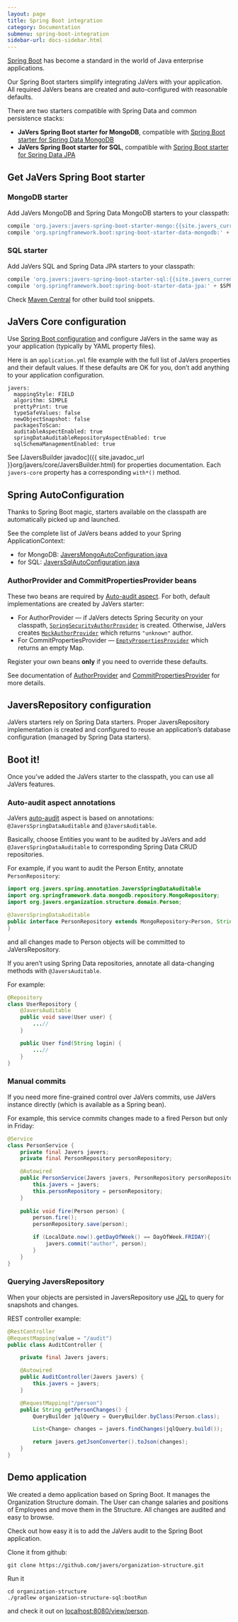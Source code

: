 ```yaml
---
layout: page
title: Spring Boot integration
category: Documentation
submenu: spring-boot-integration
sidebar-url: docs-sidebar.html
---
```


[Spring Boot](http://projects.spring.io/spring-boot/)
has become a standard in the world of Java enterprise applications.

Our Spring Boot starters simplify integrating
JaVers with your application. All required JaVers beans are 
created and auto-configured with reasonable defaults.

There are two starters compatible with Spring Data and 
common persistence stacks:

* **JaVers Spring Boot starter for MongoDB**,
  compatible with [Spring Boot starter for Spring Data MongoDB](https://spring.io/guides/gs/accessing-data-mongodb/)
* **JaVers Spring Boot starter for SQL**,
  compatible with [Spring Boot starter for Spring Data JPA](https://spring.io/guides/gs/accessing-data-jpa/)

<h2 id="get-javers-starters">Get JaVers Spring Boot starter</h2>

### MongoDB starter ###
Add JaVers MongoDB and Spring Data MongoDB starters to your classpath:

```groovy
compile 'org.javers:javers-spring-boot-starter-mongo:{{site.javers_current_version}}'
compile 'org.springframework.boot:spring-boot-starter-data-mongodb:' + $SPRING_BOOT_VERSION   
```

### SQL starter ###
Add JaVers SQL and Spring Data JPA starters to your classpath:

```groovy
compile 'org.javers:javers-spring-boot-starter-sql:{{site.javers_current_version}}'
compile 'org.springframework.boot:spring-boot-starter-data-jpa:' + $SPRING_BOOT_VERSION   
```

Check [Maven Central](https://search.maven.org/#artifactdetails|org.javers|javers-spring-boot-starter-mongo|{{site.javers_current_version}}|jar)
for other build tool snippets.

<h2 id="javers-configuration-properties">JaVers Core configuration</h2>

Use [Spring Boot configuration](https://docs.spring.io/spring-boot/docs/current/reference/html/boot-features-external-config.html)
and configure JaVers in the same way as your application (typically by YAML property files).

Here is an `application.yml` file example
with the full list of JaVers properties and their default values.
If these defaults are OK for you, don’t add anything to your application configuration.

```
javers:
  mappingStyle: FIELD
  algorithm: SIMPLE
  prettyPrint: true
  typeSafeValues: false
  newObjectSnapshot: false
  packagesToScan:
  auditableAspectEnabled: true
  springDataAuditableRepositoryAspectEnabled: true
  sqlSchemaManagementEnabled: true
```  

See [JaversBuilder javadoc]({{ site.javadoc_url }}org/javers/core/JaversBuilder.html)
for properties documentation.
Each `javers-core` property has a corresponding `with*()` method.

<h2 id="starters-auto-configuration">Spring AutoConfiguration</h2>
Thanks to Spring Boot magic, starters available on the classpath are automatically picked up
and launched. 

See the complete list of JaVers beans added to your Spring ApplicationContext:

* for MongoDB: [JaversMongoAutoConfiguration.java](https://github.com/javers/javers/blob/master/javers-spring-boot-starter-mongo/src/main/java/org/javers/spring/boot/mongo/JaversMongoAutoConfiguration.java)
* for SQL: [JaversSqlAutoConfiguration.java](https://github.com/javers/javers/blob/master/javers-spring-boot-starter-sql/src/main/java/org/javers/spring/boot/sql/JaversSqlAutoConfiguration.java)

### AuthorProvider and CommitPropertiesProvider beans
These two beans are required by [Auto-audit aspect](/documentation/spring-integration/#auto-audit-aspect).
For both, default implementations are created by JaVers starter:

* For AuthorProvider &mdash;
if JaVers detects Spring Security on your classpath,
[`SpringSecurityAuthorProvider`](https://github.com/javers/javers/blob/master/javers-spring/src/main/java/org/javers/spring/auditable/SpringSecurityAuthorProvider.java)
is created.
Otherwise, JaVers creates [`MockAuthorProvider`](https://github.com/javers/javers/blob/master/javers-spring/src/main/java/org/javers/spring/auditable/MockAuthorProvider.java)
which returns `"unknown"` author.
* For CommitPropertiesProvider &mdash;
[`EmptyPropertiesProvider`](https://github.com/javers/javers/blob/master/javers-spring/src/main/java/org/javers/spring/auditable/EmptyPropertiesProvider.java) which returns an empty Map.

Register your own beans **only** if you need to override these defaults.

See documentation of [AuthorProvider](/documentation/spring-integration/#author-provider-bean)
and [CommitPropertiesProvider](/documentation/spring-integration/#commit-properties-provider-bean)
for more details.

<h2 id="starter-repository-configuration">JaversRepository configuration</h2>
JaVers starters rely on Spring Data starters.
Proper JaversRepository implementation is created and configured to reuse an application’s database configuration
  (managed by Spring Data starters).
  
<h2 id="starter-boot">Boot it!</h2>

Once you’ve added the JaVers starter to the classpath, you can use all JaVers features.

<h3 id="boot-Auto-audit">Auto-audit aspect annotations</h3>

JaVers [auto-audit](/documentation/spring-integration/#auto-audit-aspect)
aspect is based on annotations: `@JaversSpringDataAuditable` and `@JaversAuditable`.

Basically, choose Entities you want to be audited by JaVers and
add `@JaversSpringDataAuditable` to corresponding Spring Data CRUD repositories.

For example, if you want to audit the Person Entity, annotate `PersonRepository`:

```java
import org.javers.spring.annotation.JaversSpringDataAuditable
import org.springframework.data.mongodb.repository.MongoRepository;
import org.javers.organization.structure.domain.Person;

@JaversSpringDataAuditable
public interface PersonRepository extends MongoRepository<Person, String> {
}
```

and all changes made to Person objects will be committed to JaVersRepository.

If you aren’t using Spring Data repositories,
annotate all data-changing methods with `@JaversAuditable`.

For example:

```java
@Repository
class UserRepository {
    @JaversAuditable
    public void save(User user) {
        ...//
    }

    public User find(String login) {
        ...//
    }
}
```    


<h3 id="boot-manual-commis">Manual commits</h3>
If you need more fine-grained control over JaVers commits,
use JaVers instance directly (which is available as a Spring bean).

For example, this service commits changes made to a fired 
Person but only in Friday:

```java
@Service
class PersonService {
    private final Javers javers;
    private final PersonRepository personRepository;

    @Autowired
    public PersonService(Javers javers, PersonRepository personRepository) {
        this.javers = javers;
        this.personRepository = personRepository;
    }
    
    public void fire(Person person) {
        person.fire();
        personRepository.save(person);

        if (LocalDate.now().getDayOfWeek() == DayOfWeek.FRIDAY){
            javers.commit("author", person);
        }
    }
}
```

<h3 id="boot-querying">Querying JaversRepository</h3>

When your objects are persisted in JaversRepository
use [JQL](/documentation/jql-examples/) to query for snapshots and changes.


REST controller example:

```java
@RestController
@RequestMapping(value = "/audit")
public class AuditController {

    private final Javers javers;

    @Autowired
    public AuditController(Javers javers) {
        this.javers = javers;
    }

    @RequestMapping("/person")
    public String getPersonChanges() {
        QueryBuilder jqlQuery = QueryBuilder.byClass(Person.class);

        List<Change> changes = javers.findChanges(jqlQuery.build());

        return javers.getJsonConverter().toJson(changes);
    }
}
```

<h2 id="starter-demo-app">Demo application</h2>
We created a demo application based on Spring Boot.
It manages the Organization Structure domain.
The User can change salaries and positions of Employees and move them in the Structure.
All changes are audited and easy to browse.
   
Check out how easy it is to add the JaVers audit to the Spring Boot application.

Clone it from github:

```
git clone https://github.com/javers/organization-structure.git
```

Run it

```
cd organization-structure
./gradlew organization-structure-sql:bootRun
```

and check it out on [localhost:8080/view/person](http://localhost:8080/view/person).






